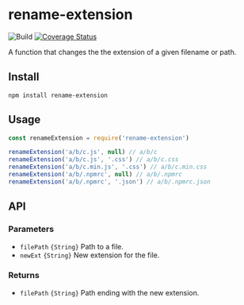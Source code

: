 # rename-extension

![Build](https://github.com/electerious/rename-extension/workflows/Build/badge.svg) [![Coverage Status](https://coveralls.io/repos/github/electerious/rename-extension/badge.svg?branch=master)](https://coveralls.io/github/electerious/rename-extension?branch=master)

A function that changes the the extension of a given filename or path.

## Install

```
npm install rename-extension
```

## Usage

```js
const renameExtension = require('rename-extension')

renameExtension('a/b/c.js', null) // a/b/c
renameExtension('a/b/c.js', '.css') // a/b/c.css
renameExtension('a/b/c.min.js', '.css') // a/b/c.min.css
renameExtension('a/b/.npmrc', null) // a/b/.npmrc
renameExtension('a/b/.npmrc', '.json') // a/b/.npmrc.json
```

## API

### Parameters

- `filePath` `{String}` Path to a file.
- `newExt` `{String}` New extension for the file.

### Returns

- `filePath` `{String}` Path ending with the new extension.